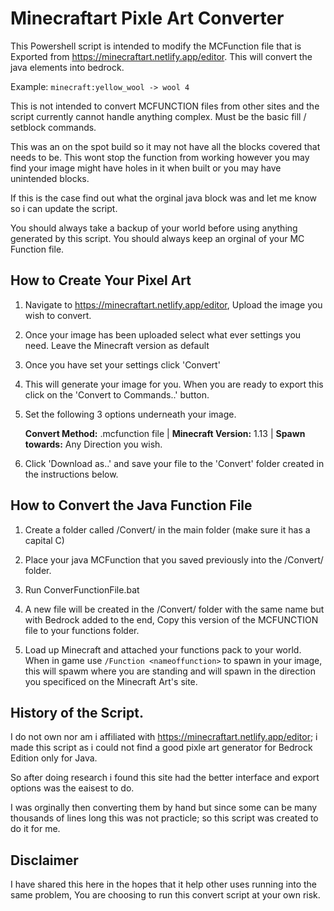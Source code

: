 Minecraftart Pixle Art Converter
=================================

This Powershell script is intended to modify the MCFunction file that is Exported from https://minecraftart.netlify.app/editor. This will convert the java elements into bedrock.

Example: ```minecraft:yellow_wool -> wool 4```

This is not intended to convert MCFUNCTION files from other sites and the script currently cannot handle anything complex. Must be the basic fill / setblock commands.

This was an on the spot build so it may not have all the blocks covered that needs to be. This wont stop the function from working however you may find your image might have holes in it when built or you may have unintended blocks.

If this is the case find out what the orginal java block was and let me know so i can update the script.

You should always take a backup of your world before using anything generated by this script. You should always keep an orginal of your MC Function file.

## How to Create Your Pixel Art

1. Navigate to https://minecraftart.netlify.app/editor, Upload the image you wish to convert.

2. Once your image has been uploaded select what ever settings you need. Leave the Minecraft version as default

3. Once you have set your settings click 'Convert'

4. This will generate your image for you. When you are ready to export this click on the 'Convert to Commands..' button.

5. Set the following 3 options underneath your image.

   __Convert Method:__ .mcfunction file | 
   __Minecraft Version:__ 1.13 | 
   __Spawn towards:__ Any Direction you wish.

6. Click 'Download as..' and save your file to the 'Convert' folder created in the instructions below.


## How to Convert the Java Function File

1. Create a folder called /Convert/ in the main folder (make sure it has a capital C) 

2. Place your java MCFunction that you saved previously into the /Convert/ folder.

3. Run ConverFunctionFile.bat

4. A new file will be created in the /Convert/ folder with the same name but with Bedrock added to the end, Copy this version of the MCFUNCTION file to your functions folder.

5. Load up Minecraft and attached your functions pack to your world. When in game use ```/Function <nameoffunction>``` to spawn in your image, this will spawm where you are standing and will spawn in the direction you specificed on the Minecraft Art's site.


## History of the Script.

I do not own nor am i affiliated with https://minecraftart.netlify.app/editor; i made this script as i could not find a good pixle art generator for Bedrock Edition only for Java. 

So after doing research i found this site had the better interface and export options was the eaisest to do.

I was orginally then converting them by hand but since some can be many thousands of lines long this was not practicle; so this script was created to do it for me.

## Disclaimer

I have shared this here in the hopes that it help other uses running into the same problem, You are choosing to run this convert script at your own risk.
